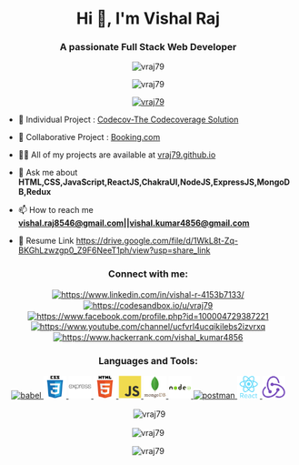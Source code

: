 <h1 align="center">Hi 👋, I'm Vishal Raj</h1>
<h3 align="center">A passionate Full Stack Web Developer</h3>
<p align="center"> <img src="https://camo.githubusercontent.com/8d5deef06a13d0ae4d973c3947748e85eae585dcf91861de1b0f97700876c9e3/68747470733a2f2f7777772e7362722d746563686e6f6c6f676965732e636f6d2f77702d636f6e74656e742f75706c6f6164732f323032312f30362f6d65726e2e706e67" alt="vraj79" /> </p>
<p align="center"> <img src="https://komarev.com/ghpvc/?username=vraj79&label=Profile%20views&color=0e75b6&style=flat" alt="vraj79" /> </p>

<p align="center"> <a href="https://github.com/ryo-ma/github-profile-trophy"><img src="https://github-profile-trophy.vercel.app/?username=vraj79" alt="vraj79" /></a> </p>

- 🔭 Individual Project : [Codecov-The Codecoverage Solution](https://github.com/vraj79/disgusting-grass-3237)

- 👯 Collaborative Project : [Booking.com](https://github.com/shivshankar0965/dusty-jewel-3645)

- 👨‍💻 All of my projects are available at [vraj79.github.io](vraj79.github.io)

- 💬 Ask me about **HTML,CSS,JavaScript,ReactJS,ChakraUI,NodeJS,ExpressJS,MongoDB,Redux**

- 📫 How to reach me **vishal.raj8546@gmail.com||vishal.kumar4856@gmail.com**

- 📄 Resume Link https://drive.google.com/file/d/1WkL8t-Zq-BKGhLzwzgp0_Z9F6NeeT1ph/view?usp=share_link
<h3 align="center">Connect with me:</h3>
<p align="center">
<a href="https://linkedin.com/in/https://www.linkedin.com/in/vishal-r-4153b7133/" target="blank"><img align="center" src="https://raw.githubusercontent.com/rahuldkjain/github-profile-readme-generator/master/src/images/icons/Social/linked-in-alt.svg" alt="https://www.linkedin.com/in/vishal-r-4153b7133/" height="30" width="40" /></a>
<a href="https://codesandbox.com/https://codesandbox.io/u/vraj79" target="blank"><img align="center" src="https://raw.githubusercontent.com/rahuldkjain/github-profile-readme-generator/master/src/images/icons/Social/codesandbox.svg" alt="https://codesandbox.io/u/vraj79" height="30" width="40" /></a>
<a href="https://fb.com/https://www.facebook.com/profile.php?id=100004729387221" target="blank"><img align="center" src="https://raw.githubusercontent.com/rahuldkjain/github-profile-readme-generator/master/src/images/icons/Social/facebook.svg" alt="https://www.facebook.com/profile.php?id=100004729387221" height="30" width="40" /></a>
<a href="https://www.youtube.com/c/https://www.youtube.com/channel/ucfvrl4ucqikilebs2izvrxq" target="blank"><img align="center" src="https://raw.githubusercontent.com/rahuldkjain/github-profile-readme-generator/master/src/images/icons/Social/youtube.svg" alt="https://www.youtube.com/channel/ucfvrl4ucqikilebs2izvrxq" height="30" width="40" /></a>
<a href="https://www.hackerrank.com/https://www.hackerrank.com/vishal_kumar4856" target="blank"><img align="center" src="https://raw.githubusercontent.com/rahuldkjain/github-profile-readme-generator/master/src/images/icons/Social/hackerrank.svg" alt="https://www.hackerrank.com/vishal_kumar4856" height="30" width="40" /></a>
</p>

<h3 align="center">Languages and Tools:</h3>
<p align="center"> <a href="https://babeljs.io/" target="_blank" rel="noreferrer"> <img src="https://www.vectorlogo.zone/logos/babeljs/babeljs-icon.svg" alt="babel" width="40" height="40"/> </a> <a href="https://www.w3schools.com/css/" target="_blank" rel="noreferrer"> <img src="https://raw.githubusercontent.com/devicons/devicon/master/icons/css3/css3-original-wordmark.svg" alt="css3" width="40" height="40"/> </a> <a href="https://expressjs.com" target="_blank" rel="noreferrer"> <img src="https://raw.githubusercontent.com/devicons/devicon/master/icons/express/express-original-wordmark.svg" alt="express" width="40" height="40"/> </a> <a href="https://www.w3.org/html/" target="_blank" rel="noreferrer"> <img src="https://raw.githubusercontent.com/devicons/devicon/master/icons/html5/html5-original-wordmark.svg" alt="html5" width="40" height="40"/> </a> <a href="https://developer.mozilla.org/en-US/docs/Web/JavaScript" target="_blank" rel="noreferrer"> <img src="https://raw.githubusercontent.com/devicons/devicon/master/icons/javascript/javascript-original.svg" alt="javascript" width="40" height="40"/> </a> <a href="https://www.mongodb.com/" target="_blank" rel="noreferrer"> <img src="https://raw.githubusercontent.com/devicons/devicon/master/icons/mongodb/mongodb-original-wordmark.svg" alt="mongodb" width="40" height="40"/> </a> <a href="https://nodejs.org" target="_blank" rel="noreferrer"> <img src="https://raw.githubusercontent.com/devicons/devicon/master/icons/nodejs/nodejs-original-wordmark.svg" alt="nodejs" width="40" height="40"/> </a> <a href="https://postman.com" target="_blank" rel="noreferrer"> <img src="https://www.vectorlogo.zone/logos/getpostman/getpostman-icon.svg" alt="postman" width="40" height="40"/> </a> <a href="https://reactjs.org/" target="_blank" rel="noreferrer"> <img src="https://raw.githubusercontent.com/devicons/devicon/master/icons/react/react-original-wordmark.svg" alt="react" width="40" height="40"/> </a> <a href="https://redux.js.org" target="_blank" rel="noreferrer"> <img src="https://raw.githubusercontent.com/devicons/devicon/master/icons/redux/redux-original.svg" alt="redux" width="40" height="40"/> </a> </p>

<p align="center">&nbsp;<img align="center" src="https://github-readme-stats.vercel.app/api?username=vraj79&show_icons=true&locale=en" alt="vraj79" /></p>

<p align="center"><img align="center" src="https://github-readme-streak-stats.herokuapp.com/?user=vraj79&" alt="vraj79" /></p>
<p align="center"><img align="center" src="https://github-readme-stats.vercel.app/api/top-langs?username=vraj79&show_icons=true&locale=en&layout=compact" alt="vraj79" /></p>
